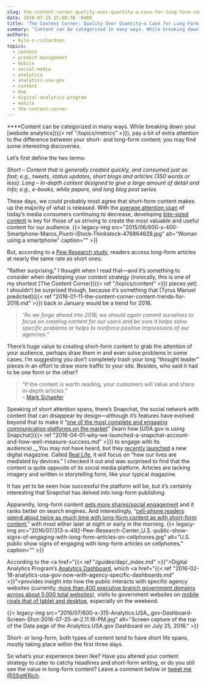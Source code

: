 ```yaml
---
slug: the-content-corner-quality-over-quantity-a-case-for-long-form-content
date: 2016-07-25 15:00:38 -0400
title: 'The Content Corner: Quality Over Quantity—a Case for Long-Form Content'
summary: 'Content can be categorized in many ways. While breaking down your website analytics, pay a bit of extra attention to the difference between your short- and long-form content; you may find some interesting discoveries. Let&#8217;s first define the two terms: Short &ndash; Content that is generally created quickly, and consumed just as fast; e.g., tweets,'
authors:
  - kyle-s-richardson
topics:
  - content
  - product-management
  - mobile
  - social-media
  - analytics
  - analytics-usa-gov
  - content
  - dap
  - digital-analytics-program
  - mobile
  - the-content-corner
---
```


****Content can be categorized in many ways. While breaking down your [website analytics]({{< ref "/topics/metrics" >}}), pay a bit of extra attention to the difference between your short- and long-form content; you may find some interesting discoveries.

Let&#8217;s first define the two terms:

_Short – Content that is generally created quickly, and consumed just as fast; e.g., tweets, status updates, short blogs and articles (350 words or less)._ _Long – In-depth content designed to give a large amount of detail and info; e.g., e-books, white papers, and long blog post series._

These days, we could probably most agree that short-form content makes up the majority of what is released. With the [average attention span](http://www.statisticbrain.com/attention-span-statistics/) of today’s media consumers continuing to decrease, developing [bite-sized content](http://www.business2community.com/infographics/create-bite-sized-content-infographic-01440378) is key for those of us striving to create the most valuable and useful content for our audience. {{< legacy-img src="2015/06/600-x-400-Smartphone-Marco_Piunti-iStock-Thinkstock-476864628.jpg" alt="Woman using a smartphone" caption="" >}}

But, according to a [Pew Research study](http://www.journalism.org/2016/05/05/long-form-reading-shows-signs-of-life-in-our-mobile-news-world/), readers access long-form articles at nearly the same rate as short ones.

&#8220;Rather surprising,&#8221; I thought when I read that—and it’s something to consider when developing your content strategy (ironically, this is one of my shortest [The Content Corner]({{< ref "/topics/content" >}}) pieces yet). I shouldn’t be surprised though, because it’s something that [Tyrus Manuel predicted]({{< ref "2016-01-11-the-content-corner-content-trends-for-2016.md" >}}) back in January would be a trend for 2016.

> _&#8220;As we forge ahead into 2016, we should again commit ourselves to focus on creating content for our users and be sure it helps solve specific problems or helps to reinforce positive impressions of our agencies.&#8221;_

There’s huge value to creating short-form content to grab the attention of your audience, perhaps draw them in and even solve problems in some cases. I’m suggesting you don’t completely trash your long &#8220;thought leader&#8221; pieces in an effort to draw more traffic to your site. Besides, who said it had to be one form or the other?

<blockquote class="testimonial">
  <p>
    &#8220;If the content is worth reading, your customers will value and share in-depth articles.&#8221;<br /> &#8211; <a href="http://www.businessesgrow.com/2016/05/09/long-form-content/">Mark Schaefer</a>
  </p>
</blockquote>

Speaking of short attention spans, there’s Snapchat, the social network with content that can disappear by design—although it’s features have evolved beyond that to make it &#8220;[one of the most complete and engaging communication platforms on the market](https://blog.bufferapp.com/snapchat-chat)&#8221; (learn how [USA.gov is using Snapchat]({{< ref "2016-04-01-why-we-launched-a-snapchat-account-and-how-well-measure-success.md" >}}) to engage with its audience).__You may not have heard, but they [recently launched](http://www.theverge.com/2016/6/17/11962916/snapchat-real-life-tech-magazine-publication-announced) a new digital magazine. Called [Real Life](http://reallifemag.com/), it will focus on &#8220;how our lives are mediated by devices.&#8221; I checked it out and was surprised to find that the content is quite opposite of its social media platform. Articles are lacking imagery and written in storytelling form, like your typical magazine.

It has yet to be seen how successful the platform will be, but it’s certainly interesting that Snapchat has delved into long-form publishing.

Apparently, long-form content [gets more shares/social engagement](https://www.act-on.com/blog/2016/07/long-form-content-vs-short-form-which-gets-the-results-you-want/) and it ranks better on search engines. And interestingly, &#8220;[cell-phone readers spend about twice as much time with long-form content as with short-form content](http://www.journalism.org/2016/05/05/long-form-reading-shows-signs-of-life-in-our-mobile-news-world/),&#8221; with most either later at night or early in the morning. {{< legacy-img src="2016/07/313-x-492-Pew-Research-Center_U.S.-public-show-signs-of-engaging-with-long-form-articles-on-cellphones.jpg" alt="U.S. public show signs of engaging with long-form articles on cellphones." caption="" >}}

According to the </span><span style="font-weight: 400"><a href="{{< ref "/guides/dap/_index.md" >}}">Digital Analytics Program</a>&#8216;s</span> [<span style="font-weight: 400">Analytics Dashboard</span>](https://analytics.usa.gov)<span style="font-weight: 400">, which <a href="{{< ref "2016-02-18-analytics-usa-gov-now-with-agency-specific-dashboards.md" >}}">provides insight into how the public interacts with specific agency websites</a> (currently, <a href="https://analytics.usa.gov/data/#explanation">more than 400 executive branch government domains across about 5,000 total websites</a>), visits to government websites on <a href="https://analytics.usa.gov/data/">mobile rivals that of tablet and desktop</a>, especially on the weekend. </p>

<p>
  {{< legacy-img src="2016/07/600-x-315-Analytics.USA_.gov-Dashboard-Screen-Shot-2016-07-25-at-2.11.16-PM.jpg" alt="Screen capture of the top of the Data page of the Analytics.USA.gov Dashboard on July 25, 2016." >}}
</p>

<p>
  Short- or long-form, both types of content tend to have short life spans, mostly taking place within the first three days.
</p>

<p>
  So what’s your experience been like? Have you altered your content strategy to cater to catchy headlines and short-form writing, or do you still see the value in long-form content? Leave a comment below or <a href="https://twitter.com/SSgtKRich">tweet me @SSgtKRich</a>.
</p>
